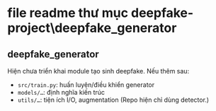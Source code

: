 # file readme thư mục deepfake-project\deepfake_generator

## deepfake_generator
Hiện chưa triển khai module tạo sinh deepfake. Nếu thêm sau:
- `src/train.py`: huấn luyện/điều khiển generator
- `models/…`: định nghĩa kiến trúc
- `utils/…`: tiện ích I/O, augmentation
(Repo hiện chỉ dùng detector.)
